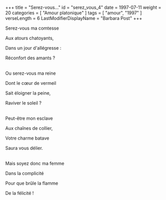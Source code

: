 +++
title = "Serez-vous..."
id = "serez_vous_4"
date = 1997-07-11
weight = 20
categories = [ "Amour platonique" ]
tags = [ "amour", "1997" ]
verseLength = 6
LastModifierDisplayName = "Barbara Post"
+++

Serez-vous ma comtesse

Aux atours chatoyants,

Dans un jour d'allégresse :

Réconfort des amants ?

 \
Ou serez-vous ma reine

Dont le cœur de vermeil

Sait éloigner la peine,

Raviver le soleil ?

 \
Peut-être mon esclave

Aux chaînes de collier,

Votre charme batave

Saura vous délier.

 \
Mais soyez donc ma femme

Dans la complicité

Pour que brûle la flamme

De la félicité !
